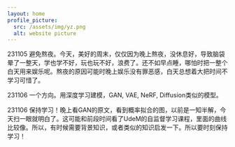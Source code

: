 ```yaml
---
layout: home
profile_picture:
  src: /assets/img/yz.png
  alt: website picture
---
```



231105 避免熬夜。今天，美好的周末，仅仅因为晚上熬夜，没休息好，导致脑袋晕了一整天，学也学不好，玩也玩不好，浪费了。还不如早点睡，哪怕时把一整个白天用来娱乐呢。熬夜的原因可能时晚上娱乐没有罪恶感，白天总想着大把时间不学习可惜了。

231106 一个方向。用深度学习建模，GAN, VAE, NeRF, Diffusion类似的模型。

231106 保持学习！晚上看GAN的原文，看到概率拟合的图，以前是一知半解，今天扫一眼就明白了。这可能和前段时间看了UdeM的自监督学习课程，里面的曲线比较像。所以，有时候需要背景知识，或者类似的知识启发一下。所以要时刻保持学习！


<!-- &emsp;&emsp;欢迎来到我的主页。<a href="https://baike.baidu.com/item/%E7%90%86%E6%9F%A5%E5%BE%B7%C2%B7%E8%B4%B9%E6%9B%BC/2149327?fromtitle=%E8%B4%B9%E6%81%A9%E6%9B%BC&fromid=1900983&fr=aladdin">理查德·费曼</a>（Richard Phillips Feynman，著名物理学家）在他的自传里写道：“最好的学习方法就是将知识教会给别人”，所以，我在这里记录了一些学习笔记。这些笔记主要是关于<a href="https://yz14.github.io/main/docs/ml">机器学习</a>、<a href="https://yz14.github.io/main/docs/dl">深度学习</a>、<a href="https://yz14.github.io/main/docs/psy">心理学</a>和一些<a href="https://yz14.github.io/main/docs/zw">随笔</a>。

&emsp;&emsp;关于<a href="https://yz14.github.io/main/docs/psy">心理学</a>：每天，我绝大部分时间都是在和电脑打交道，但其实我更想与人打交道。你如果对心理学存在某些偏见，比如读心术、如何控制别人等等，可能是因为接触了一些大众读物而非**科学著作**。心理学是让我们更好地认识自己和理解他人的学科。

&emsp;&emsp;关于<a href="https://yz14.github.io/main/docs/zw">随笔</a>：我喜欢阅读，也喜欢写作（但是文笔有点拙劣）。 -->
